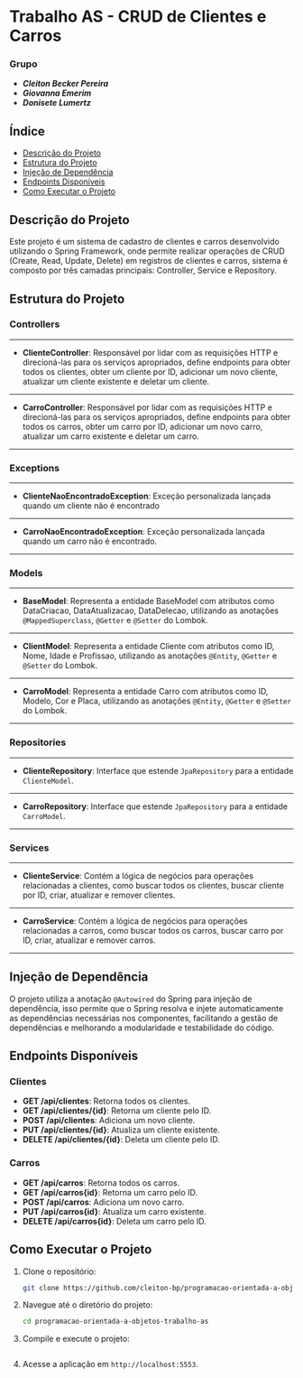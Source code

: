# Trabalho AS - CRUD de Clientes e Carros

### Grupo
- ***Cleiton Becker Pereira***
- ***Giovanna Emerim***
- ***Donisete Lumertz***

## Índice

- [Descrição do Projeto](#Descrição-do-Projeto)
- [Estrutura do Projeto](#Estrutura-do-Projeto)
- [Injeção de Dependência](#Injeção-de-Dependência)
- [Endpoints Disponíveis](#Endpoints-Disponíveis)
- [Como Executar o Projeto](#Endpoints-Disponíveis)

## Descrição do Projeto

Este projeto é um sistema de cadastro de clientes e carros desenvolvido utilizando o Spring Framework, onde permite realizar operações de CRUD (Create, Read, Update, Delete) em registros de clientes e carros, sistema é composto por três camadas principais: Controller, Service e Repository.

## Estrutura do Projeto

### Controllers
___

- **ClienteController**: Responsável por lidar com as requisições HTTP e direcioná-las para os serviços apropriados, define endpoints para obter todos os clientes, obter um cliente por ID, adicionar um novo cliente, atualizar um cliente existente e deletar um cliente.

___
 
- **CarroController**: Responsável por lidar com as requisições HTTP e direcioná-las para os serviços apropriados, define endpoints para obter todos os carros, obter um carro por ID, adicionar um novo carro, atualizar um carro existente e deletar um carro.

___

### Exceptions
___

- **ClienteNaoEncontradoException**: Exceção personalizada lançada quando um cliente não é encontrado

___

- **CarroNaoEncontradoException**: Exceção personalizada lançada quando um carro não é encontrado.

___

### Models

___

- **BaseModel**: Representa a entidade BaseModel com atributos como DataCriacao, DataAtualizacao, DataDelecao, utilizando as anotações `@MappedSuperclass`, `@Getter` e `@Setter` do Lombok.

___

- **ClientModel**: Representa a entidade Cliente com atributos como ID, Nome, Idade e Profissao, utilizando as anotações `@Entity`, `@Getter` e `@Setter` do Lombok.
 
___

- **CarroModel**: Representa a entidade Carro com atributos como ID, Modelo, Cor e Placa, utilizando as anotações `@Entity`, `@Getter` e `@Setter` do Lombok.

___

### Repositories

___

- **ClienteRepository**: Interface que estende `JpaRepository` para a entidade `ClienteModel`.

___ 

- **CarroRepository**: Interface que estende `JpaRepository` para a entidade `CarroModel`.

___

### Services

___

- **ClienteService**: Contém a lógica de negócios para operações relacionadas a clientes, como buscar todos os clientes, buscar cliente por ID, criar, atualizar e remover clientes.
___

- **CarroService**: Contém a lógica de negócios para operações relacionadas a carros, como buscar todos os carros, buscar carro por ID, criar, atualizar e remover carros.

___

## Injeção de Dependência

O projeto utiliza a anotação `@Autowired` do Spring para injeção de dependência, isso permite que o Spring resolva e injete automaticamente as dependências necessárias nos componentes, facilitando a gestão de dependências e melhorando a modularidade e testabilidade do código.

## Endpoints Disponíveis

### Clientes

- **GET /api/clientes**: Retorna todos os clientes.
- **GET /api/clientes/{id}**: Retorna um cliente pelo ID.
- **POST /api/clientes**: Adiciona um novo cliente.
- **PUT /api/clientes/{id}**: Atualiza um cliente existente.
- **DELETE /api/clientes/{id}**: Deleta um cliente pelo ID.

### Carros

- **GET /api/carros**: Retorna todos os carros.
- **GET /api/carros{id}**: Retorna um carro pelo ID.
- **POST /api/carros**: Adiciona um novo carro.
- **PUT /api/carros{id}**: Atualiza um carro existente.
- **DELETE /api/carros{id}**: Deleta um carro pelo ID.

## Como Executar o Projeto

1. Clone o repositório:
    ```bash
    git clone https://github.com/cleiton-bp/programacao-orientada-a-objetos-trabalho-as.git
    ```

2. Navegue até o diretório do projeto:
    ```bash
    cd programacao-orientada-a-objetos-trabalho-as
    ```

3. Compile e execute o projeto:
    ```bash
    
    ```

4. Acesse a aplicação em `http://localhost:5553`.